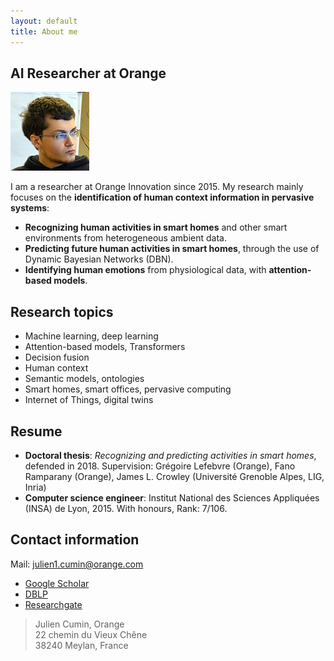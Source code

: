 ```yaml
---
layout: default
title: About me
---
```


## AI Researcher at Orange

<img class="profile-picture" src="photo.jpg">

I am a researcher at Orange Innovation since 2015. My research mainly focuses on the **identification of human context information in pervasive systems**:

- **Recognizing human activities in smart homes** and other smart environments from heterogeneous ambient data.
- **Predicting future human activities in smart homes**, through the use of Dynamic Bayesian Networks (DBN).
- **Identifying human emotions** from physiological data, with **attention-based models**.



## Research topics

- Machine learning, deep learning
- Attention-based models, Transformers
- Decision fusion
- Human context
- Semantic models, ontologies
- Smart homes, smart offices, pervasive computing
- Internet of Things, digital twins

## Resume

- **Doctoral thesis**: *Recognizing and predicting activities in smart homes*, defended in 2018. Supervision: Grégoire Lefebvre (Orange), Fano Ramparany (Orange), James L. Crowley (Université Grenoble Alpes, LIG, Inria)
- **Computer science engineer**: Institut National des Sciences Appliquées (INSA) de Lyon, 2015. With honours, Rank: 7/106.


## Contact information

Mail: [julien1.cumin@orange.com](mailto:julien1.cumin@orange.com)

- [Google Scholar](https://scholar.google.com/citations?user=byW2uYQAAAAJ&hl=en)
- [DBLP](https://dblp.org/pid/174/6777.html)
- [Researchgate](https://www.researchgate.net/profile/Julien-Cumin)


> Julien Cumin, Orange<br>
> 22 chemin du Vieux Chêne<br>
> 38240 Meylan, France

